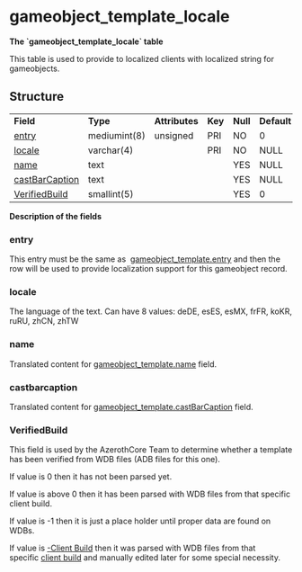 # gameobject\_template\_locale

**The \`gameobject\_template\_locale\` table**

This table is used to provide to localized clients with localized string for gameobjects.

## Structure

|                                   |              |                |         |          |             |           |             |
|-----------------------------------|--------------|----------------|---------|----------|-------------|-----------|-------------|
| **Field**                         | **Type**     | **Attributes** | **Key** | **Null** | **Default** | **Extra** | **Comment** |
| [entry](#entry)                   | mediumint(8) | unsigned       | PRI     | NO       | 0           |           |             |
| [locale](#locale)                 | varchar(4)   |                | PRI     | NO       | NULL        |           |             |
| [name](#subject)                  | text         |                |         | YES      | NULL        |           |             |
| [castBarCaption](#castbarcaption) | text         |                |         | YES      | NULL        |           |             |
| [VerifiedBuild](#verifiedbuild)   | smallint(5)  |                |         | YES      | 0           |           |             |

**Description of the fields**

### entry

This entry must be the same as  [gameobject\_template.entry](gameobject_template.md#entry) and then the row will be used to provide localization support for this gameobject record.

### locale

The language of the text.
Can have 8 values: deDE, esES, esMX, frFR, koKR, ruRU, zhCN, zhTW

### name

Translated content for [gameobject\_template.name](gameobject_template.md#name) field.

### castbarcaption

Translated content for [gameobject\_template.castBarCaption](gameobject_template.md#castBarCaption) field.

### VerifiedBuild

This field is used by the AzerothCore Team to determine whether a template has been verified from WDB files (ADB files for this one).

If value is 0 then it has not been parsed yet.

If value is above 0 then it has been parsed with WDB files from that specific client build.

If value is -1 then it is just a place holder until proper data are found on WDBs.

If value is [-Client Build](../auth/realmlist.md "DB:Auth:realmlist") then it was parsed with WDB files from that specific [client build](../auth/realmlist.md#gamebuild "DB:Auth:realmlist") and manually edited later for some special necessity.
